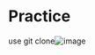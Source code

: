 # Practice


use git clone![image](https://user-images.githubusercontent.com/33187457/124713423-36aded80-df09-11eb-98af-f592ffa6084b.png)
